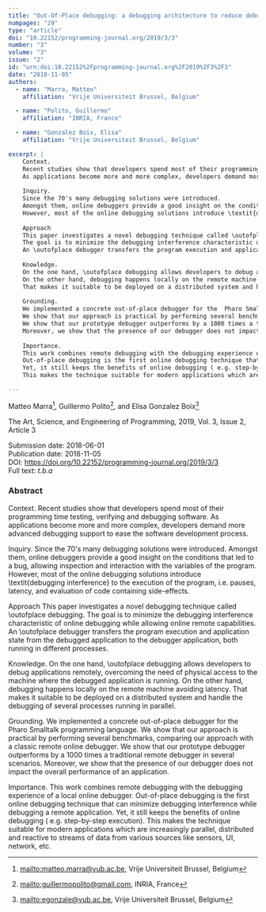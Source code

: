 ```yaml
---
title: "Out-Of-Place debugging: a debugging architecture to reduce debugging interference"
numpages: "29"
type: "article"
doi: "10.22152/programming-journal.org/2019/3/3"
number: "3"
volume: "3"
issue: "2"
id: "urn:doi:10.22152%2Fprogramming-journal.org%2F2019%2F3%2F3"
date: "2018-11-05"
authors: 
  - name: "Marra, Matteo"
    affiliation: "Vrije Universiteit Brussel, Belgium"

  - name: "Polito, Guillermo"
    affiliation: "INRIA, France"

  - name: "Gonzalez Boix, Elisa"
    affiliation: "Vrije Universiteit Brussel, Belgium"

excerpt: |
    Context.
    Recent studies show that developers spend most of their programming time testing, verifying and debugging software.
    As applications become more and more complex, developers demand more advanced debugging support to ease the software development process. 
    
    Inquiry.
    Since the 70's many debugging solutions were introduced. 
    Amongst them, online debuggers provide a good insight on the conditions that led to a bug, allowing inspection and interaction with the variables of the program.
    However, most of the online debugging solutions introduce \textit{debugging interference} to the execution of the program, i.e.  pauses, latency, and evaluation of code containing side-effects. 
    
    Approach
    This paper investigates a novel debugging technique called \outofplace debugging.
    The goal is to minimize the debugging interference characteristic of online debugging while allowing online remote capabilities.
    An \outofplace debugger transfers the program execution and application state from the debugged application to the debugger application, both running in different processes.
    
    Knowledge.
    On the one hand, \outofplace debugging allows developers to debug applications remotely, overcoming the need of physical access to the machine where the debugged application is running.
    On the other hand, debugging happens locally on the remote machine avoiding latency.
    That makes it suitable to be deployed on a distributed system and handle the debugging of several processes running in parallel.
    
    Grounding.
    We implemented a concrete out-of-place debugger for the  Pharo Smalltalk programming language.
    We show that our approach is practical by performing several benchmarks, comparing our approach with a classic remote online debugger.
    We show that our prototype debugger outperforms by a 1000 times a traditional remote debugger in several scenarios. 
    Moreover, we show that the presence of our debugger does not impact the overall performance of an application.
    
    Importance.
    This work combines remote debugging with the debugging experience of a local online debugger.
    Out-of-place debugging is the first online debugging technique that can minimize debugging interference while debugging a remote application.
    Yet, it still keeps the benefits of online debugging ( e.g. step-by-step execution).
    This makes the technique suitable for modern applications which are increasingly parallel, distributed and reactive to streams of data from various sources like sensors, UI, network, etc. 

---
```

Matteo Marra[^1], Guillermo Polito[^2], and Elisa Gonzalez Boix[^3]

The Art, Science, and Engineering of Programming, 2019, Vol. 3, Issue 2, Article 3

Submission date: 2018-06-01  
Publication date: 2018-11-05  
DOI: <https://doi.org/10.22152/programming-journal.org/2019/3/3>  
Full text: *t.b.a*  


### Abstract
Context.
Recent studies show that developers spend most of their programming time testing, verifying and debugging software.
As applications become more and more complex, developers demand more advanced debugging support to ease the software development process. 

Inquiry.
Since the 70's many debugging solutions were introduced. 
Amongst them, online debuggers provide a good insight on the conditions that led to a bug, allowing inspection and interaction with the variables of the program.
However, most of the online debugging solutions introduce \textit{debugging interference} to the execution of the program, i.e.  pauses, latency, and evaluation of code containing side-effects. 

Approach
This paper investigates a novel debugging technique called \outofplace debugging.
The goal is to minimize the debugging interference characteristic of online debugging while allowing online remote capabilities.
An \outofplace debugger transfers the program execution and application state from the debugged application to the debugger application, both running in different processes.

Knowledge.
On the one hand, \outofplace debugging allows developers to debug applications remotely, overcoming the need of physical access to the machine where the debugged application is running.
On the other hand, debugging happens locally on the remote machine avoiding latency.
That makes it suitable to be deployed on a distributed system and handle the debugging of several processes running in parallel.

Grounding.
We implemented a concrete out-of-place debugger for the  Pharo Smalltalk programming language.
We show that our approach is practical by performing several benchmarks, comparing our approach with a classic remote online debugger.
We show that our prototype debugger outperforms by a 1000 times a traditional remote debugger in several scenarios. 
Moreover, we show that the presence of our debugger does not impact the overall performance of an application.

Importance.
This work combines remote debugging with the debugging experience of a local online debugger.
Out-of-place debugging is the first online debugging technique that can minimize debugging interference while debugging a remote application.
Yet, it still keeps the benefits of online debugging ( e.g. step-by-step execution).
This makes the technique suitable for modern applications which are increasingly parallel, distributed and reactive to streams of data from various sources like sensors, UI, network, etc. 


[^1]: <mailto:matteo.marra@vub.ac.be>, Vrije Universiteit Brussel, Belgium
[^2]: <mailto:guillermopolito@gmail.com>, INRIA, France
[^3]: <mailto:egonzale@vub.ac.be>, Vrije Universiteit Brussel, Belgium
